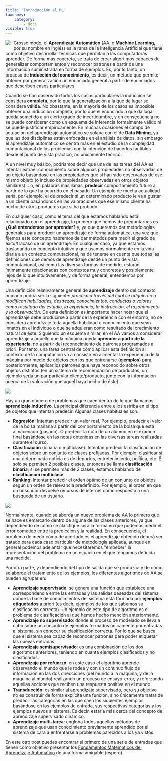 ```yaml
---
title: 'Introducción al ML'
taxonomy:
    category:
        - docs
visible: true
---
```


<img style="float:left;margin:0 10px 10px 0;" src="http://3.bp.blogspot.com/-u7Fkk8haI40/TuOkKrTbbWI/AAAAAAAADUU/Hsib8G7daYA/s1600/ml-robot.png"/> Grosso modo, el **Aprendizaje Automático** (AA, o **Machine Learning,** por su nombre en inglés) es la rama de la Inteligencia Artificial que tiene como objetivo desarrollar técnicas que permitan a las computadoras aprender. De forma más concreta, se trata de crear algortimos capaces de generalizar comportamientos y reconocer patrones a partir de una información suministrada en forma de ejemplos. Es, por lo tanto, un proceso de **inducción del conocimiento**, es decir, un método que permite obtener por generalización un enunciado general a partir de enunciados que describen casos particulares.

Cuando se han observado todos los casos particulares la inducción se considera **completa**, por lo que la generalización a la que da lugar se considera **válida**. No obastante, en la mayoría de los casos es imposible obtener una inducción completa, por lo que el enunciado a que da lugar queda sometido a un cierto grado de incertidumbre, y en consecuencia no se puede considerar como un esquema de inferencia formalmente válido ni se puede justificar empíricamente. En muchas ocasiones el campo de actuación del aprendizaje automático se solapa con el de **Data Mining**, ya que las dos disciplinas están enfocadas en el análisis de datos, sin embargo el aprendizaje automático se centra más en el estudio de la complejidad computacional de los problemas con la intención de hacerlos factibles desde el punto de vista práctico, no únicamente teórico.

A un nivel muy básico, podríamos decir que una de las tareas del AA es intentar extraer conocimiento sobre algunas propiedades no observadas de un objeto basándose en las propiedades que sí han sido observadas de ese mismo objeto (o incluso de propiedades observadas en otros objetos similares)... o, en palabras más llanas, **predecir** comportamiento futuro a partir de lo que ha ocurrido en el pasado. Un ejemplo de mucha actualidad sería, por ejemplo, el de predecir si un determinado producto le va a gustar a un cliente basándonos en las valoraciones que ese mismo cliente ha hecho de otros productos que sí ha probado.

En cualquier caso, como el tema del que estamos hablando está relacionado con el aprendizaje, lo primero que hemos de preguntarnos es **¿Qué entendemos por aprender?** y, ya que queremos dar metodologías generales para producir un aprendizaje de forma automática, una vez que fijemos este concepto habremos de dar métodos para medir el grado de éxito/fracaso de un aprendizaje. En cualquier caso, ya que estamos trasladando un concepto intuitivo y que usamos normalmente en la vida diaria a un contexto computacional, ha de tenerse en cuenta que todas las definiciones que demos de aprendizaje desde un punto de vista computacional, así como las diversas formas de medirlo, estarán íntimamente relacionadas con contextos muy concretos y posiblemente lejos de lo que intuitivamente, y de forma general, entendemos por aprendizaje.

Una definición relativamente general de **aprendizaje** dentro del contexto humano podría ser la siguiente: _proceso a través del cual se adquieren o modifican habilidades, destrezas, conocimientos, conductas o valores como resultado del estudio, la experiencia, la instrucción, el razonamiento y la observación_. De esta definición es importante hacer notar que el aprendizaje debe producirse a partir de la experiencia con el entorno, no se considera aprendizaje toda aquella habilidad o conocimiento que sean innatos en el individuo o que se adquieran como resultado del crecimiento natural de éste. Siguiendo un esquema similar, en el AA vamos a considerar aprendizaje a aquello que la máquina pueda **aprender a partir de la experiencia**, no a partir del reconocimiento de patrones programados a priori. Por tanto, una tarea central de cómo aplicar esta definición al contexto de la computación va a consistir en alimentar la experiencia de la máquina por medio de objetos con los que entrenarse (**ejemplos**) para, posteriormente, aplicar los patrones que haya reconocido sobre otros objetos distintos (en un sistema de recomendación de productos, un ejemplo sería un par particular cliente/producto, junto con la información acerca de la valoración que aquel haya hecho de éste)..

<img src="http://blog.adnanmasood.com/wp-content/uploads/2012/04/ml-wordle-1024x546.jpg"/>

Hay un gran número de problemas que caen dentro de lo que llamamos **aprendizaje inductivo**. La principal diferencia entre ellos estriba en el tipo de objetos que intentan predecir. Algunas clases habituales son:

*   **Regresión**: Intentan predecir un valor real. Por ejemplo, predecir el valor de la bolsa mañana a partir del comportamiento de la bolsa que está almacenado (pasado). O predecir la nota de un alumno en el examen final basándose en las notas obtenidas en las diversas tareas realizadas durante el curso.
*   **Clasificación** (binaria o multiclase): Intentan predecir la clasificación de objetos sobre un conjunto de clases prefijadas. Por ejemplo, clasificar si una determinada noticia es de deportes, entretenimiento, política, etc. Si solo se permiten 2 posibles clases, entonces se llama **clasificación binaria**; si se permiten más de 2 clases, estamos hablando de **clasificación multiclase**.
*   **Ranking**: Intentar predecir el orden óptimo de un conjunto de objetos según un orden de relevancia predefinido. Por ejemplo, el orden en que un buscador devuelve recursos de internet como respuesta a una búsqueda de un usuario.

<img src="http://mlpy.sourceforge.net/images/screenshots.jpg"/>

Normalmente, cuando se aborda un nuevo problema de AA lo primero que se hace es emarcarlo dentro de alguna de las clases anteriores, ya que dependiendo de cómo se clasifique será la forma en que podemos medir el error cometido entre la predicción y la realidad. En consecuencia, el problema de medir cómo de acertado es el aprendizaje obtenido deberá ser tratado para cada caso particular de metodología aplicada, aunque en general podemos adelantar que necesitaremos "embeber" la representación del problema en un espacio en el que tengamos definida una medida.

Por otra parte, y dependiendo del tipo de salida que se produzca y de cómo se aborde el tratamiento de los ejemplos, los diferentes algoritmos de AA se pueden agrupar en:

*   **Aprendizaje supervisado**: se genera una función que establece una correspondencia entre las entradas y las salidas deseadas del sistema, donde la base de conocimientos del sistema está formada por **ejemplos etiquetados** a priori (es decir, ejemplos de los que sabemos su clasificación correcta). Un ejemplo de este tipo de algoritmo es el problema de clasificación al que hemos hecho mención anteriormente.
*   **Aprendizaje no supervisado**: donde el proceso de modelado se lleva a cabo sobre un conjunto de ejemplos formados únicamente por entradas al sistema, sin conocer su clasificación correcta. Por lo que se busca que el sistema sea capaz de reconocer patrones para poder etiquetar las nuevas entradas.
*   **Aprendizaje semisupervisado**: es una combinación de los dos algoritmos anteriores, teniendo en cuanta ejemplos clasificados y no clasificados.
*   **Aprendizaje por refuerzo**: en este caso el algoritmo aprende observando el mundo que le rodea y con un continuo flujo de información en las dos direcciones (del mundo a la máquina, y de la máquina al mundo) realizando un proceso de ensayo-error, y reforzando aquellas acciones que reciben una respuesta positiva en el mundo.
*   **Transducción**: es similar al aprendizaje supervisado, pero su objetivo no es construir de forma explícita una función, sino únicamente tratar de predecir las categorías en las que caen los siquientes ejemplos basándose en los ejemplos de entrada, sus respectivas categorías y los ejemplos nuevos al sistema. Es decir, estaría más cerca del concepto de aprendizaje supervisado dinámico.
*   **Aprendizaje multi-tarea**: engloba todos aquellos métodos de aprendizaje que usan conocimiento previamente aprendido por el sistema de cara a enfrentarse a problemas parecidos a los ya vistos.

En este otro post puedes encontrar el primero de una serie de entradas que tienen como objetivo presentar los [Fundamentos Matemáticos del Aprendizaje Automático](http://www.cs.us.es/~fsancho/?e=169) de una forma amigable (espero).